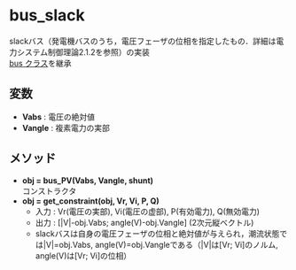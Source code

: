 # bus_slack

slackバス（発電機バスのうち，電圧フェーザの位相を指定したもの．詳細は電力システム制御理論2.1.2を参照）の実装  
[bus クラス](./bus.md)を継承

## 変数

- **Vabs** : 電圧の絶対値
- **Vangle** : 複素電力の実部


## メソッド

- **obj = bus_PV(Vabs, Vangle, shunt)**  
  コンストラクタ
- **obj = get_constraint(obj, Vr, Vi, P, Q)**  
    - 入力 : Vr(電圧の実部), Vi(電圧の虚部), P(有効電力), Q(無効電力)
    - 出力 : [|V|-obj.Vabs; angle(V)-obj.Vangle] (2次元縦ベクトル)
    - slackバスは自身の電圧フェーザの位相と絶対値が与えられ，潮流状態では|V|=obj.Vabs, angle(V)=obj.Vangleである（|V|は[Vr; Vi]のノルム, angle(V)は[Vr; Vi]の位相）
